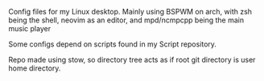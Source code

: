 Config files for my Linux desktop. Mainly using BSPWM on arch, with zsh being the shell, neovim as an editor, and mpd/ncmpcpp being the main music player

Some configs depend on scripts found in my Script repository.

Repo made using stow, so directory tree acts as if root git directory is user home directory.
